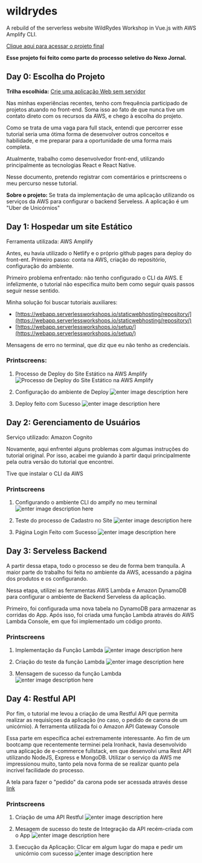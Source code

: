 
# wildrydes

A rebuild of the serverless website WildRydes Workshop in Vue.js with AWS Amplify CLI.

[Clique aqui para acessar o projeto final](https://main.dfrg7cickqo1u.amplifyapp.com/)

**Esse projeto foi feito como parte do processo seletivo do Nexo Jornal.**
 
 
 ## Day 0: Escolha do Projeto
**Trilha escolhida:** [Crie uma aplicação Web sem servidor](https://aws.amazon.com/pt/getting-started/hands-on/build-serverless-web-app-lambda-apigateway-s3-dynamodb-cognito/)

Nas minhas experiências recentes, tenho com frequência participado de projetos atuando no front-end. Soma isso ao fato de que nunca tive um contato direto com os recursos da AWS, e chego à escolha do projeto.

Como se trata de uma vaga para full stack, entendi que percorrer esse tutorial seria uma ótima forma de desenvolver outros conceitos e habilidade, e me preparar para a oportunidade de uma forma mais completa. 

Atualmente, trabalho como desenvolvedor front-end, utilizando principalmente as tecnologias React e React Native.

Nesse documento, pretendo registrar com comentários e printscreens o meu percurso nesse tutorial.

**Sobre o projeto:** Se trata da implementação de uma aplicação utilizando os serviços da AWS para configurar o backend Serveless. A aplicação é um "Uber de Unicórnios"



## Day 1: Hospedar um site Estático
Ferramenta utilizada: AWS Amplify

Antes, eu havia utilizado o Netlify e o próprio github pages para deploy do front-ent.
Primeiro passo: conta na AWS, criação do repositório, configuração do ambiente.

Primeiro problema enfrentado: não tenho configurado o CLI da AWS. E infelizmente, o tutorial não especifica muito bem como seguir quais passos seguir nesse sentido.

Minha solução foi buscar tutoriais auxiliares:

-   [](https://webapp.serverlessworkshops.io/staticwebhosting/repository/)[https://webapp.serverlessworkshops.io/staticwebhosting/repository/](https://webapp.serverlessworkshops.io/staticwebhosting/repository/)
-   [](https://github.com/aws-samples/aws-serverless-workshops/tree/master/WebApplication)[https://webapp.serverlessworkshops.io/setup/](https://webapp.serverlessworkshops.io/setup/)

Mensagens de erro no terminal, que diz que eu não tenho as credenciais. 

### Printscreens:

1. Processo de Deploy do Site Estático na AWS Amplify
![Processo de Deploy do Site Estático na AWS Amplify](https://s3.us-west-2.amazonaws.com/secure.notion-static.com/6a4fffcc-c84d-46cc-8234-7a1fd567c5f0/Untitled.png?X-Amz-Algorithm=AWS4-HMAC-SHA256&X-Amz-Credential=AKIAT73L2G45O3KS52Y5/20210518/us-west-2/s3/aws4_request&X-Amz-Date=20210518T215212Z&X-Amz-Expires=86400&X-Amz-Signature=c208c61f760851fa029caa6a5a01888c6a752d6d5074d46e8ee1427c17533123&X-Amz-SignedHeaders=host&response-content-disposition=filename%20=%22Untitled.png%22)

2. Configuração do ambiente de Deploy
![enter image description here](https://s3.us-west-2.amazonaws.com/secure.notion-static.com/f483ffee-c97a-46a8-a798-7972ae85c9e4/Untitled.png?X-Amz-Algorithm=AWS4-HMAC-SHA256&X-Amz-Credential=AKIAT73L2G45O3KS52Y5/20210518/us-west-2/s3/aws4_request&X-Amz-Date=20210518T215225Z&X-Amz-Expires=86400&X-Amz-Signature=447e4ccec16677af860de5936675fda2fe034f0b774241c0c69aefd57859bb5d&X-Amz-SignedHeaders=host&response-content-disposition=filename%20=%22Untitled.png%22)

3. Deploy feito com Sucesso
![enter image description here](https://s3.us-west-2.amazonaws.com/secure.notion-static.com/3670ab5a-eccf-491b-a231-569c68e3c898/Untitled.png?X-Amz-Algorithm=AWS4-HMAC-SHA256&X-Amz-Credential=AKIAT73L2G45O3KS52Y5/20210518/us-west-2/s3/aws4_request&X-Amz-Date=20210518T215253Z&X-Amz-Expires=86400&X-Amz-Signature=b99e34b286371aa716f5c57fe4267aefa93abbe2bc383eba56abda9cf16171e0&X-Amz-SignedHeaders=host&response-content-disposition=filename%20=%22Untitled.png%22)

## Day 2: Gerenciamento de Usuários
Serviço utilizado: Amazon Cognito

Novamente, aqui enfrentei alguns problemas com algumas instruções do tutorial original. Por isso, acabei me guiando à partir daqui principalmente pela outra versão do tutorial que encontrei.

Tive que instalar o CLI da AWS

### Printscreens
1. Configurando o ambiente CLI do ampify no meu terminal
![enter image description here](https://s3.us-west-2.amazonaws.com/secure.notion-static.com/3745c91b-919e-45d0-a670-1529bb020eb8/Untitled.png?X-Amz-Algorithm=AWS4-HMAC-SHA256&X-Amz-Credential=AKIAT73L2G45O3KS52Y5/20210518/us-west-2/s3/aws4_request&X-Amz-Date=20210518T215412Z&X-Amz-Expires=86400&X-Amz-Signature=b048a3ef6b6d0530441766d948b3ddd78a2e4d86e83bd0d694e363a18ab0ed3d&X-Amz-SignedHeaders=host&response-content-disposition=filename%20=%22Untitled.png%22)

2. Teste do processo de Cadastro no Site
![enter image description here](https://s3.us-west-2.amazonaws.com/secure.notion-static.com/651e9dec-7b3d-4da1-adbf-a464444ba122/Untitled.png?X-Amz-Algorithm=AWS4-HMAC-SHA256&X-Amz-Credential=AKIAT73L2G45O3KS52Y5/20210518/us-west-2/s3/aws4_request&X-Amz-Date=20210518T215428Z&X-Amz-Expires=86400&X-Amz-Signature=592210544ae621d46b6d770412c021175d1afe30f67d95dbf667ae34aa66652d&X-Amz-SignedHeaders=host&response-content-disposition=filename%20=%22Untitled.png%22)

3. Página Login Feito com Sucesso
![enter image description here](https://s3.us-west-2.amazonaws.com/secure.notion-static.com/ab6a08c1-993e-4396-bb61-da6b54c46df8/Untitled.png?X-Amz-Algorithm=AWS4-HMAC-SHA256&X-Amz-Credential=AKIAT73L2G45O3KS52Y5/20210518/us-west-2/s3/aws4_request&X-Amz-Date=20210518T215458Z&X-Amz-Expires=86400&X-Amz-Signature=958287d26680c513f7d56f2bc2a22d464122671db9e7fb2419dfde2ed0f31f7c&X-Amz-SignedHeaders=host&response-content-disposition=filename%20=%22Untitled.png%22)

## Day 3: Serveless Backend

A partir dessa etapa, todo o processo se deu de forma bem tranquila. A maior parte do trabalho foi feita no ambiente da AWS, acessando a página dos produtos e os configurando. 

Nessa etapa, utilizei as ferramentas AWS Lambda e Amazon DynamoDB para configurar o ambiente de Backend Serveless da aplicação.

Primeiro, foi configurada uma nova tabela no DynamoDB para armazenar as corridas do App. Após isso, foi criada uma função Lambda através do AWS Lambda Console, em que foi implementado um código pronto.

### Printscreens

1. Implementação da Função Lambda
![enter image description here](https://s3.us-west-2.amazonaws.com/secure.notion-static.com/62aa4e16-bb97-4355-8a08-6f70d9b3c14e/Untitled.png?X-Amz-Algorithm=AWS4-HMAC-SHA256&X-Amz-Credential=AKIAT73L2G45O3KS52Y5/20210518/us-west-2/s3/aws4_request&X-Amz-Date=20210518T215609Z&X-Amz-Expires=86400&X-Amz-Signature=20b6339e665544d527d1638352f3959fb4d4923de7be8e82c3be88efa46a4aca&X-Amz-SignedHeaders=host&response-content-disposition=filename%20=%22Untitled.png%22)

2. Criação do teste da função Lambda
![enter image description here](https://s3.us-west-2.amazonaws.com/secure.notion-static.com/c5213959-dc0c-4af8-82cc-82991ed7f39b/Untitled.png?X-Amz-Algorithm=AWS4-HMAC-SHA256&X-Amz-Credential=AKIAT73L2G45O3KS52Y5/20210518/us-west-2/s3/aws4_request&X-Amz-Date=20210518T215529Z&X-Amz-Expires=86400&X-Amz-Signature=7d17b43ca43b0ab1abc1debf8d52d885a735c2a8e10c4962ce3ae182c5cb171f&X-Amz-SignedHeaders=host&response-content-disposition=filename%20=%22Untitled.png%22)

3. Mensagem de sucesso da função Lambda
![enter image description here](https://s3.us-west-2.amazonaws.com/secure.notion-static.com/234c26e1-92d9-4734-8a0c-bfb885390c8f/Untitled.png?X-Amz-Algorithm=AWS4-HMAC-SHA256&X-Amz-Credential=AKIAT73L2G45O3KS52Y5/20210518/us-west-2/s3/aws4_request&X-Amz-Date=20210518T215555Z&X-Amz-Expires=86400&X-Amz-Signature=cbfb212363778f00eb67ddb1e82ae0ee45c0c9800923efcca965c3a281bf37d5&X-Amz-SignedHeaders=host&response-content-disposition=filename%20=%22Untitled.png%22)



## Day 4: Restful API

Por fim, o tutorial me levou a criação de uma Restful API que permita realizar as requisiçoes da aplicação (no caso, o pedido de carona de um unicórnio). A ferramenta utilizada foi o Amazon API Gateway Console

Essa parte em específica achei extremamente interessante. Ao fim de um bootcamp que recentemente terminei pela Ironhack, havia desenvolvido uma aplicação de e-commerce fullstack, em que desenvolvi uma Rest API utilizando NodeJS, Express e MongoDB. Utilizar o serviço da AWS me impressionou muito, tanto pela nova forma de se realizar quanto pela incrível facilidade do processo. 

A tela para fazer o "pedido" da carona pode ser acessada através desse [link](https://main.dfrg7cickqo1u.amplifyapp.com/ride)

### Printscreens

1. Criação de uma API Restful
![enter image description here](https://s3.us-west-2.amazonaws.com/secure.notion-static.com/2beaa529-c9e0-4fb1-aeb7-55e1f8089eb0/Untitled.png?X-Amz-Algorithm=AWS4-HMAC-SHA256&X-Amz-Credential=AKIAT73L2G45O3KS52Y5/20210518/us-west-2/s3/aws4_request&X-Amz-Date=20210518T215702Z&X-Amz-Expires=86400&X-Amz-Signature=2135bf9adeb1a9c98cf7189ca8ae92849ffc11eab2058ab69aa52f3f15219534&X-Amz-SignedHeaders=host&response-content-disposition=filename%20=%22Untitled.png%22)

2. Mesagem de sucesso do teste de Integração da API recém-criada com o App
![enter image description here](https://s3.us-west-2.amazonaws.com/secure.notion-static.com/786c553f-4cca-4702-b750-860f8def8787/Untitled.png?X-Amz-Algorithm=AWS4-HMAC-SHA256&X-Amz-Credential=AKIAT73L2G45O3KS52Y5/20210518/us-west-2/s3/aws4_request&X-Amz-Date=20210518T215647Z&X-Amz-Expires=86400&X-Amz-Signature=e038aeadb8d4aeb0502e5da0b916920ea80f2057e3637925c588d89a5c996536&X-Amz-SignedHeaders=host&response-content-disposition=filename%20=%22Untitled.png%22)

3. Execução da Aplicação: Clicar em algum lugar do mapa e pedir um unicórnio com sucesso
![enter image description here](https://s3.us-west-2.amazonaws.com/secure.notion-static.com/2815006a-e343-4abf-adbb-221533c24b12/Untitled.png?X-Amz-Algorithm=AWS4-HMAC-SHA256&X-Amz-Credential=AKIAT73L2G45O3KS52Y5/20210518/us-west-2/s3/aws4_request&X-Amz-Date=20210518T215722Z&X-Amz-Expires=86400&X-Amz-Signature=76e7ceb4197eb75c3927015ddb43bddf4fb36d50dff8a43e445cf5f91b79cb7a&X-Amz-SignedHeaders=host&response-content-disposition=filename%20=%22Untitled.png%22)
